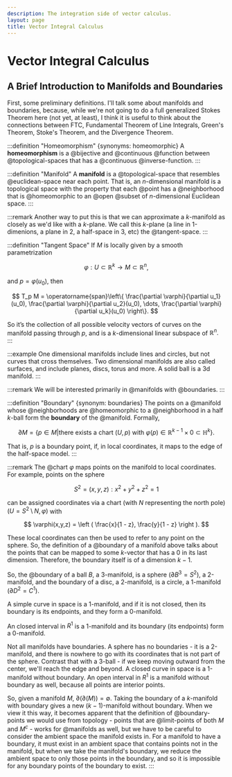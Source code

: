 ```yaml
---
description: The integration side of vector calculus.
layout: page
title: Vector Integral Calculus
---
```


# Vector Integral Calculus

## A Brief Introduction to Manifolds and Boundaries

First, some preliminary definitions. I'll talk some about manifolds and boundaries, because, while we're not going to do a full generalized Stokes Theorem here (not yet, at least), I think it is useful to think about the connections between FTC, Fundamental Theorem of Line Integrals, Green's Theorem, Stoke's Theorem, and the Divergence Theorem.

:::definition "Homeomorphism" {synonyms: homeomorphic}
A **homeomorphism** is a @bijective and @continuous @function between @topological-spaces that has a @continuous @inverse-function.
:::

:::definition "Manifold"
A **manifold** is a @topological-space that resembles @euclidean-space near each point. That is, an $n$-dimensional manifold is a topological space with the property that each @point has a @neighborhood that is @homeomorphic to an @open @subset of $n$-dimensional Euclidean space.
:::

:::remark
Another way to put this is that we can approximate a $k$-manifold as closely as we'd like with a $k$-plane. We call this $k$-plane (a line in 1-dimenions, a plane in 2, a half-space in 3, etc) the @tangent-space.
:::

:::definition "Tangent Space"
If $M$ is locally given by a smooth parametrization

$$ \varphi : U \subset \mathbb{R}^k \to M \subset \mathbb{R}^n, $$


and $p = \varphi(u_0)$, then

$$
T_p M = \operatorname{span}\left\{
\frac{\partial \varphi}{\partial u_1}(u_0),
\frac{\partial \varphi}{\partial u_2}(u_0),
\dots,
\frac{\partial \varphi}{\partial u_k}(u_0)
\right\}.
$$

So it’s the collection of all possible velocity vectors of curves on the manifold passing through $p,$ and is a $k$-dimensional linear subspace of $\mathbb{R}^n.$
:::


:::example
One dimensional manifolds include lines and circles, but not curves that cross themselves. Two dimensional manifolds are also called surfaces, and include planes, discs, torus and more. A solid ball is a 3d manifold.
:::

:::remark
We will be interested primarily in @manifolds with @boundaries.
:::

:::definition "Boundary" {synonym: boundaries}
The points on a @manifold whose @neighborhoods are @homeomorphic to a @neighborhood in a half $k$-ball form the **boundary** of the @manifold. Formally,

$$ \partial M = \{p \in M | \text{there exists a chart } (U, p) \text{ with } \varphi(p) \in \mathbb{R}^{k-1} \times {0} \subset \mathbb{H}^k \}. $$

That is, $p$ is a boundary point, if, in local coordinates, it maps to the edge of the half-space model.
:::

:::remark
The @chart $\varphi$ maps points on the manifold to local coordinates. For example, points on the sphere

$$ S^2  = {(x,y,z) : x^2 + y^2 + z^2 = 1} $$

can be assigned coordinates via a chart (with $N$ representing the north pole) $(U = S^2 \setminus {N}, \varphi)$ with

$$ \varphi(x,y,z) = \left ( \frac{x}{1 - z}, \frac{y}{1 - z} \right ). $$

These local coordinates can then be used to refer to any point on the sphere. So, the definition of a @boundary of a manifold above talks about the points that can be mapped to some $k$-vector that has a $0$ in its last dimension. Therefore, the boundary itself is of a dimension $k - 1.$

So, the @boundary of a ball $B$, a 3-manifold, is a sphere ($\partial B^3 = S^2$), a 2-manifold, and the boundary of a disc, a 2-manifold, is a circle, a 1-manifold ($\partial D^2 = C^1$).

A simple curve in space is a 1-manifold, and if it is not closed, then its boundary is its endpoints, and they form a 0-manifold.

An closed interval in $R^1$ is a 1-manifold and its boundary (its endpoints) form a 0-manifold.

Not all manifolds have boundaries. A sphere has no boundaries - it is a 2-manifold, and there is nowhere to go with its coordinates that is not part of the sphere. Contrast that with a 3-ball - if we keep moving outward from the center, we'll reach the edge and beyond. A closed curve in space is a 1-manifold without boundary. An open interval in $R^1$ is a manifold without boundary as well, because all points are interior points.

So, given a manifold $M$, $\partial(\partial(M)) = \emptyset.$ Taking the boundary of a $k$-manifold with boundary gives a new $(k-1)$-manifold without boundary. When we view it this way, it becomes apparent that the definition of @boundary-points we would use from topology - points that are @limit-points of both $M$ and $M^c$ - works for @manifolds as well, but we have to be careful to consider the ambient space the manifold exists in. For a manifold to have a boundary, it must exist in an ambient space that contains points not in the manifold, but when we take the manifold's boundary, we reduce the ambient space to only those points in the boundary, and so it is impossible for any boundary points of the boundary to exist.
:::
